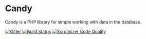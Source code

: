 # Candy

Candy is a PHP library for simple working with data in the database.

[![Gitter](https://badges.gitter.im/Join%20Chat.svg)](https://gitter.im/yonascode/Candy?utm_source=badge&utm_medium=badge&utm_campaign=pr-badge&utm_content=badge)
[![Build Status](https://travis-ci.org/yonascode/Candy.svg?branch=master)](https://travis-ci.org/yonascode/Candy)
[![Scrutinizer Code Quality](https://scrutinizer-ci.com/g/yonascode/Candy/badges/quality-score.png?b=master)](https://scrutinizer-ci.com/g/yonascode/Candy/?branch=master)
